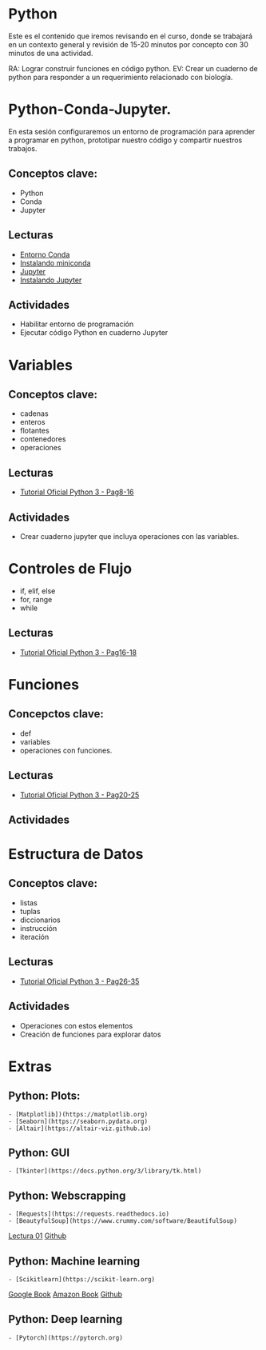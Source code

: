 # Python
Este es el contenido que iremos revisando en el curso, donde se trabajará en un contexto general y revisión de 15-20 minutos por concepto con 30 minutos de una actividad. 

RA: Lograr construir funciones en código python.
EV: Crear un cuaderno de python para responder a un requerimiento relacionado con biología.

# Python-Conda-Jupyter.
En esta sesión configuraremos un entorno de programación para aprender a programar en python, prototipar nuestro código y compartir nuestros trabajos.

## Conceptos clave:
* Python
* Conda
* Jupyter

## Lecturas
* [Entorno Conda](https://docs.conda.io/projects/conda/en/latest)
* [Instalando miniconda](https://docs.conda.io/en/latest/miniconda.html)
* [Jupyter](https://jupyter.org)
* [Instalando Jupyter](https://jakevdp.github.io/blog/2017/12/05/installing-python-packages-from-jupyter)

## Actividades
* Habilitar entorno de programación
* Ejecutar código Python en cuaderno Jupyter

# Variables
## Conceptos clave:
* cadenas
* enteros
* flotantes
* contenedores
* operaciones

## Lecturas
* [Tutorial Oficial Python 3 - Pag8-16](http://docs.python.org.ar/tutorial/pdfs/TutorialPython3.pdf)

## Actividades
* Crear cuaderno jupyter que incluya operaciones con las variables.

# Controles de Flujo
* if, elif, else
* for, range
* while

## Lecturas
* [Tutorial Oficial Python 3 - Pag16-18](http://docs.python.org.ar/tutorial/pdfs/TutorialPython3.pdf)

# Funciones
## Concepctos clave:
* def
* variables
* operaciones con funciones.

## Lecturas
* [Tutorial Oficial Python 3 - Pag20-25](http://docs.python.org.ar/tutorial/pdfs/TutorialPython3.pdf)

## Actividades

# Estructura de Datos
## Conceptos clave:
* listas
* tuplas
* diccionarios
* instrucción
* iteración

## Lecturas
* [Tutorial Oficial Python 3 - Pag26-35](http://docs.python.org.ar/tutorial/pdfs/TutorialPython3.pdf)

## Actividades
* Operaciones con estos elementos
* Creación de funciones para explorar datos

# Extras

## Python: Plots:
    - [Matplotlib])(https://matplotlib.org) 
    - [Seaborn](https://seaborn.pydata.org)
    - [Altair](https://altair-viz.github.io)

## Python: GUI
    - [Tkinter](https://docs.python.org/3/library/tk.html)

## Python: Webscrapping
    - [Requests](https://requests.readthedocs.io)
    - [BeautyfulSoup](https://www.crummy.com/software/BeautifulSoup)

[Lectura 01](https://www.learndatasci.com/tutorials/ultimate-guide-web-scraping-w-python-requests-and-beautifulsoup/) [Github](https://github.com/LearnDataSci/article-resources/tree/master/Ultimate%20Guide%20to%20Web%20Scraping)

## Python: Machine learning
    - [Scikitlearn](https://scikit-learn.org)

[Google Book](https://books.google.cl/books?id=GyBKDwAAQBAJ&printsec=frontcover) [Amazon Book](https://www.amazon.com/-/es/Cyrille-Rossant-ebook/dp/B079KBGPQC) [Github](https://github.com/ipython-books/cookbook-2nd-code) 

## Python: Deep learning
    - [Pytorch](https://pytorch.org)
